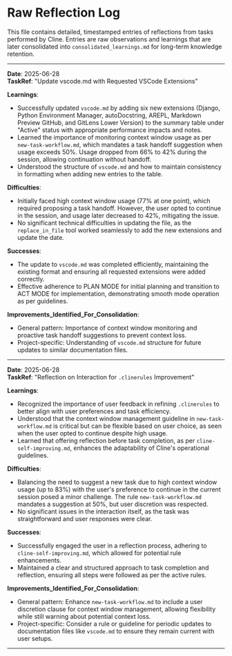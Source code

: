 # Raw Reflection Log

This file contains detailed, timestamped entries of reflections from tasks performed by Cline. Entries are raw
observations and learnings that are later consolidated into `consolidated_learnings.md` for long-term knowledge
retention.

---

**Date**: 2025-06-28  
**TaskRef**: "Update vscode.md with Requested VSCode Extensions"

**Learnings**:

- Successfully updated `vscode.md` by adding six new extensions (Django, Python Environment Manager, autoDocstring,
  AREPL, Markdown Preview GitHub, and GitLens Lower Version) to the summary table under "Active" status with appropriate
  performance impacts and notes.
- Learned the importance of monitoring context window usage as per `new-task-workflow.md`, which mandates a task handoff
  suggestion when usage exceeds 50%. Usage dropped from 66% to 42% during the session, allowing continuation without
  handoff.
- Understood the structure of `vscode.md` and how to maintain consistency in formatting when adding new entries to the
  table.

**Difficulties**:

- Initially faced high context window usage (77% at one point), which required proposing a task handoff. However, the
  user opted to continue in the session, and usage later decreased to 42%, mitigating the issue.
- No significant technical difficulties in updating the file, as the `replace_in_file` tool worked seamlessly to add the
  new extensions and update the date.

**Successes**:

- The update to `vscode.md` was completed efficiently, maintaining the existing format and ensuring all requested
  extensions were added correctly.
- Effective adherence to PLAN MODE for initial planning and transition to ACT MODE for implementation, demonstrating
  smooth mode operation as per guidelines.

**Improvements_Identified_For_Consolidation**:

- General pattern: Importance of context window monitoring and proactive task handoff suggestions to prevent context
  loss.
- Project-specific: Understanding of `vscode.md` structure for future updates to similar documentation files.

---

**Date**: 2025-06-28  
**TaskRef**: "Reflection on Interaction for `.clinerules` Improvement"

**Learnings**:

- Recognized the importance of user feedback in refining `.clinerules` to better align with user preferences and task
  efficiency.
- Understood that the context window management guideline in `new-task-workflow.md` is critical but can be flexible
  based on user choice, as seen when the user opted to continue despite high usage.
- Learned that offering reflection before task completion, as per `cline-self-improving.md`, enhances the adaptability
  of Cline's operational guidelines.

**Difficulties**:

- Balancing the need to suggest a new task due to high context window usage (up to 83%) with the user's preference to
  continue in the current session posed a minor challenge. The rule `new-task-workflow.md` mandates a suggestion at 50%,
  but user discretion was respected.
- No significant issues in the interaction itself, as the task was straightforward and user responses were clear.

**Successes**:

- Successfully engaged the user in a reflection process, adhering to `cline-self-improving.md`, which allowed for
  potential rule enhancements.
- Maintained a clear and structured approach to task completion and reflection, ensuring all steps were followed as per
  the active rules.

**Improvements_Identified_For_Consolidation**:

- General pattern: Enhance `new-task-workflow.md` to include a user discretion clause for context window management,
  allowing flexibility while still warning about potential context loss.
- Project-specific: Consider a rule or guideline for periodic updates to documentation files like `vscode.md` to ensure
  they remain current with user setups.

---
